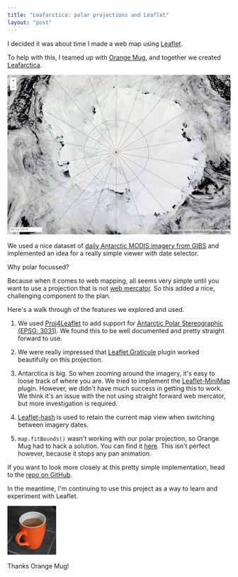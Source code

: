 ```yaml
---
title: "Leafarctica: polar projections and Leaflet"
layout: "post"
---
```


I decided it was about time I made a web map using [Leaflet](http://leafletjs.com/). 

To help with this, I teamed up with [Orange Mug](http://github.com/orangemug), and together we created [Leafarctica](http://lo-ise.github.io/leafarctica). 

[![Leafarctica](/assets/posts/leafarctica.png)](http://lo-ise.github.io/leafarctica)

We used a nice dataset of [daily Antarctic MODIS imagery from GIBS](https://earthdata.nasa.gov/about-eosdis/science-system-description/eosdis-components/global-imagery-browse-services-gibs) and implemented an idea for a really simple viewer with date selector.

Why polar focussed?

Because when it comes to web mapping, all seems very simple until you want to use a projection that is not [web mercator](http://en.wikipedia.org/wiki/Web_Mercator). So this added a nice, challenging component to the plan. 

Here's a walk through of the features we explored and used. 

1. We used [Proj4Leaflet](https://github.com/kartena/Proj4Leaflet) to add support for [Antarctic Polar Stereographic (EPSG: 3031)](http://spatialreference.org/ref/epsg/wgs-84-antarctic-polar-stereographic/). We found this to be well documented and pretty straight forward to use. 

2. We were really impressed that [Leaflet.Graticule](https://github.com/turban/Leaflet.Graticule) plugin worked beautifully on this projection. 

3. Antarctica is big. So when zooming around the imagery, it's easy to loose track of where you are. We tried to implement the [Leaflet-MiniMap](https://github.com/Norkart/Leaflet-MiniMap) plugin. However, we didn't have much success in getting this to work. We think it's an issue with the not using straight forward web mercator, but more investigation is required.  

4. [Leaflet-hash](http://mlevans.github.io/leaflet-hash/) is used to retain the current map view when switching between imagery dates. 

5. `map.fitBounds()` wasn't working with our polar projection, so Orange Mug had to hack a solution. You can find it [here](https://github.com/lo-ise/leafarctica/blob/gh-pages/hacks/constrain-map-to-bounds.js). This isn't perfect however, because it stops any pan animation. 

If you want to look more closely at this pretty simple implementation, head to the [repo on GitHub](http://github.com/lo-ise/leafarctica/). 

In the meantime, I'm continuing to use this project as a way to learn and experiment with Leaflet.


![Orange Mug](/assets/posts/orangemug.jpeg)


Thanks Orange Mug!
